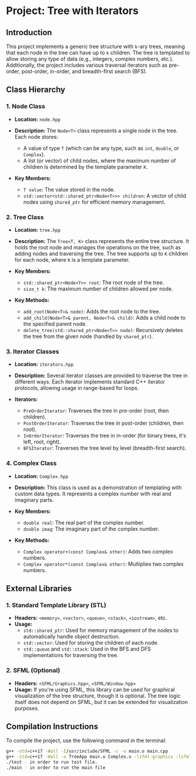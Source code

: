 # Project: Tree with Iterators

## Introduction
This project implements a generic tree structure with `k`-ary trees, meaning that each node in the tree can have up to `k` children. The tree is templated to allow storing any type of data (e.g., integers, complex numbers, etc.). Additionally, the project includes various traversal iterators such as pre-order, post-order, in-order, and breadth-first search (BFS).

## Class Hierarchy

### 1. **Node Class**
- **Location:** `node.hpp`
- **Description:**
  The `Node<T>` class represents a single node in the tree. Each node stores:
  - A value of type `T` (which can be any type, such as `int`, `double`, or `Complex`).
  - A list (or vector) of child nodes, where the maximum number of children is determined by the template parameter `K`.

- **Key Members:**
  - `T value`: The value stored in the node.
  - `std::vector<std::shared_ptr<Node<T>>> children`: A vector of child nodes using `shared_ptr` for efficient memory management.

### 2. **Tree Class**
- **Location:** `tree.hpp`
- **Description:**
  The `Tree<T, K>` class represents the entire tree structure. It holds the root node and manages the operations on the tree, such as adding nodes and traversing the tree. The tree supports up to `K` children for each node, where `K` is a template parameter.

- **Key Members:**
  - `std::shared_ptr<Node<T>> root`: The root node of the tree.
  - `size_t k`: The maximum number of children allowed per node.

- **Key Methods:**
  - `add_root(Node<T>& node)`: Adds the root node to the tree.
  - `add_child(Node<T>& parent, Node<T>& child)`: Adds a child node to the specified parent node.
  - `delete_tree(std::shared_ptr<Node<T>> node)`: Recursively deletes the tree from the given node (handled by `shared_ptr`).

### 3. **Iterator Classes**
- **Location:** `iterators.hpp`
- **Description:**
  Several iterator classes are provided to traverse the tree in different ways. Each iterator implements standard C++ iterator protocols, allowing usage in range-based for loops.

- **Iterators:**
  - `PreOrderIterator`: Traverses the tree in pre-order (root, then children).
  - `PostOrderIterator`: Traverses the tree in post-order (children, then root).
  - `InOrderIterator`: Traverses the tree in in-order (for binary trees, it's left, root, right).
  - `BFSIterator`: Traverses the tree level by level (breadth-first search).

### 4. **Complex Class**
- **Location:** `Complex.hpp`
- **Description:**
  This class is used as a demonstration of templating with custom data types. It represents a complex number with real and imaginary parts.

- **Key Members:**
  - `double real`: The real part of the complex number.
  - `double imag`: The imaginary part of the complex number.

- **Key Methods:**
  - `Complex operator+(const Complex& other)`: Adds two complex numbers.
  - `Complex operator*(const Complex& other)`: Multiplies two complex numbers.

## External Libraries

### 1. **Standard Template Library (STL)**
  - **Headers:** `<memory>`, `<vector>`, `<queue>`, `<stack>`, `<iostream>`, etc.
  - **Usage:**
    - `std::shared_ptr`: Used for memory management of the nodes to automatically handle object destruction.
    - `std::vector`: Used for storing the children of each node.
    - `std::queue` and `std::stack`: Used in the BFS and DFS implementations for traversing the tree.

### 2. **SFML (Optional)**
  - **Headers:** `<SFML/Graphics.hpp>`, `<SFML/Window.hpp>`
  - **Usage:** If you're using SFML, this library can be used for graphical visualization of the tree structure, though it is optional. The tree logic itself does not depend on SFML, but it can be extended for visualization purposes.

## Compilation Instructions

To compile the project, use the following command in the terminal:
```bash
g++ -std=c++17 -Wall -I/usr/include/SFML -c -o main.o main.cpp
g++ -std=c++17 -Wall -o TreeApp main.o Complex.o -lsfml-graphics -lsfml-window -lsfml-system
./test - in order to run test file.
./main - in order to run the main file
```
